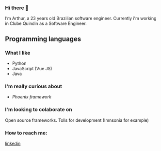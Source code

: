 ### Hi there 👋

<!--
**arthuralcorreia/arthuralcorreia** is a ✨ _special_ ✨ repository because its `README.md` (this file) appears on your GitHub profile.

Here are some ideas to get you started:

- 🔭 I’m currently working on ...
- 🌱 I’m currently learning ...
- 👯 I’m looking to collaborate on ...
- 🤔 I’m looking for help with ...
- 💬 Ask me about ...
- 📫 How to reach me: ...
- 😄 Pronouns: ...
- ⚡ Fun fact: ...
-->

I’m Arthur, a 23 years old Brazilian software engineer. Currently i'm working in Clube Quindin as a Software Engineer.

## Programming languages

### What I like

- Python
- JavaScript (Vue JS)
- Java

### I'm really curious about

- *Phoenix framework*

### I'm looking to colaborate on

Open source frameworks.
Tolls for development (Imnsonia for example)

### How to reach me:

[linkedin](https://www.linkedin.com/in/arthuralvescorrea/)
